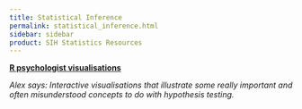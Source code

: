 ```yaml
---
title: Statistical Inference
permalink: statistical_inference.html
sidebar: sidebar
product: SIH Statistics Resources
---
```


[**R psychologist visualisations**](https://rpsychologist.com/viz/)

*Alex says: Interactive visualisations that illustrate some really important and often misunderstood concepts to do with hypothesis testing.*
